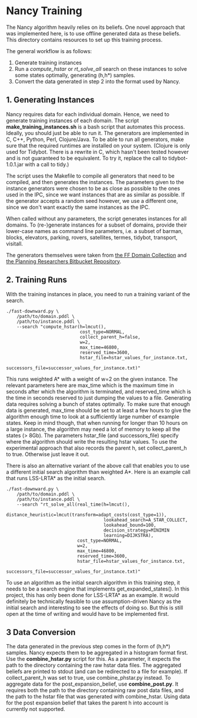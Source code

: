 # Nancy Training

The Nancy algorithm heavily relies on its beliefs.  One novel approach
that was implemented here, is to use offline generated data as these
beliefs.  This directory contains resources to set up this training
process.

The general workflow is as follows:

1. Generate training instances
2. Run a *compute\_hstar* or *rt\_solve\_all* search on these instances
   to solve some states optimally, generating (h,h\*) samples.
3. Convert the data generated in step 2 into the format used by Nancy.


## 1. Generating Instances

Nancy requires data for each individual domain.  Hence, we need to
generate training instances of each domain.  The script
**make\_training\_instances.sh** is a bash script that automates this
process.  Ideally, you should just be able to run it.  The generators
are implemented in C, C++, Python, Perl, Clojure/Java.  To be able to
run all generators, make sure that the required runtimes are installed
on your system.  (Clojure is only used for Tidybot.  There is a
rewrite in C, which hasn't been tested however and is not guaranteed
to be equivalent.  To try it, replace the call to tidybot-1.0.1.jar
with a call to tidy.)

The script uses the Makefile to compile all generators that need to be
compiled, and then generates the instances.  The parameters given to
the instance generators were chosen to be as close as possible to the
ones used in the IPC, since we want instances that are as similar as
possible.  If the generator accepts a random seed however, we use a
different one, since we don't want exactly the same instances as the
IPC.

When called without any parameters, the script generates instances for
all domains.  To (re-)generate instances for a subset of domains,
provide their lower-case names as command line parameters, i.e. a
subset of barman, blocks, elevators, parking, rovers, satellites,
termes, tidybot, transport, visitall.

The generators themselves were taken from [the FF Domain
Collection](https://fai.cs.uni-saarland.de/hoffmann/ff-domains.html)
and [the Planning Researchers Bitbucket
Repository](https://bitbucket.org/planning-researchers/pddl-generators).

## 2. Training Runs

With the training instances in place, you need to run a training
variant of the search.

    ./fast-downward.py \
        /path/to/domain.pddl \
        /path/to/instance.pddl \
        --search "compute_hstar(h=lmcut(),
                                cost_type=NORMAL,
                                collect_parent_h=false,
                                w=2,
                                max_time=46800,
                                reserved_time=3600,
                                hstar_file=hstar_values_for_instance.txt,
                                successors_file=successor_values_for_instance.txt)"

This runs weighted A\* with a weight of w=2 on the given instance.  The
relevant parameters here are max\_time which is the maximum time in
seconds after which the algorithm is terminated, and reserved_time
which is the time in seconds reserved to just dumping the values to a
file.  Generating data requires solving a bunch of states optimally.
To make sure that enough data is generated, max\_time should be set to
at least a few hours to give the algorithm enough time to look at a
sufficiently large number of example states.  Keep in mind though,
that when running for longer than 10 hours on a large instance, the
algorithm may need a lot of memory to keep all the states (> 8Gb).
The parameters hstar\_file (and successors\_file) specify where the
algorithm should write the resulting hstar values.  To use the
experimental approach that also records the parent h, set
collect\_parent\_h to true.  Otherwise just leave it out.

There is also an alternative variant of the above call that enables
you to use a different initial search algorithm than weighted A\*.
Here is an example call that runs LSS-LRTA\* as the initial search.

    ./fast-downward.py \
        /path/to/domain.pddl \
        /path/to/instance.pddl \
        --search "rt_solve_all(real_time(h=lmcut(),
                                         distance_heuristic=lmcut(transform=adapt_costs(cost_type=1)),
                                         lookahead_search=A_STAR_COLLECT,
                                         lookahead_bound=100,
                                         decision_strategy=MINIMIN
                                         learning=DIJKSTRA),
                               cost_type=NORMAL,
                               w=2,
                               max_time=46800,
                               reserved_time=3600,
                               hstar_file=hstar_values_for_instance.txt,
                               successors_file=successor_values_for_instance.txt)"

To use an algorithm as the initial search algorithm in this training
step, it needs to be a search engine that implements
get\_expanded\_states().  In this project, this has only been done for
LSS-LRTA\* as an example.  It would definitely be technically feasible
to use assumption-driven Nancy as the initial search and interesting
to see the effects of doing so.  But this is still open at the time of
writing and would have to be implemented first.

## 3 Data Conversion

The data generated in the previous step comes in the form of (h,h\*)
samples.  Nancy expects them to be aggregated in a histogram format
first.  Use the **combine\_hstar.py** script for this.  As a parameter, it
expects the path to the directory containing the raw hstar data files.
The aggregated beliefs are printed to stdout (and can be redirected to
a file for example).  If collect\_parent\_h was set to true, use
combine\_phstar.py instead.  To aggregate data for the
post\_expansion\_belief, use **combine\_post.py**.  It requires both the
path to the directory containing raw post data files, and the path to
the hstar file that was generated with combine_hstar.  Using data for
the post expansion belief that takes the parent h into account is
currently not supported.
